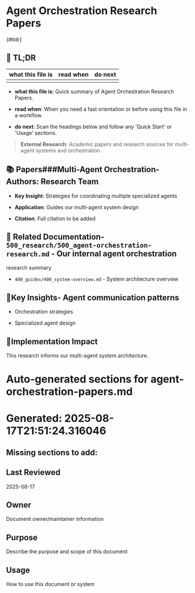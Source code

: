 <!-- CONTEXT_REFERENCE: 400_guides/400_cursor-context-engineering-guide.md -->
<!-- MODULE_REFERENCE: 400_guides/400_integration-patterns-guide.md -->
<!-- MODULE_REFERENCE: 400_guides/400_system-overview.md -->

# Agent Orchestration Research Papers

{#tldr}

## 🔎 TL;DR

| what this file is | read when | do next |
|---|---|---|
|  |  |  |

- **what this file is**: Quick summary of Agent Orchestration Research Papers.

- **read when**: When you need a fast orientation or before using this file in a workflow.

- **do next**: Scan the headings below and follow any 'Quick Start' or 'Usage' sections.

> **External Research**: Academic papers and research sources for multi-agent systems and orchestration.

## 📚 **Papers**###**Multi-Agent Orchestration**-**Authors**: Research Team

- **Key Insight**: Strategies for coordinating multiple specialized agents

- **Application**: Guides our multi-agent system design

- **Citation**: Full citation to be added

## 🔗 **Related Documentation**- `500_research/500_agent-orchestration-research.md` - Our internal agent orchestration
research summary

- `400_guides/400_system-overview.md` - System architecture overview

## 📖**Key Insights**- Agent communication patterns

- Orchestration strategies

- Specialized agent design

## 🎯**Implementation Impact**

This research informs our multi-agent system architecture.

<!-- README_AUTOFIX_START -->
# Auto-generated sections for agent-orchestration-papers.md
# Generated: 2025-08-17T21:51:24.316046

## Missing sections to add:

## Last Reviewed

2025-08-17

## Owner

Document owner/maintainer information

## Purpose

Describe the purpose and scope of this document

## Usage

How to use this document or system

<!-- README_AUTOFIX_END -->
